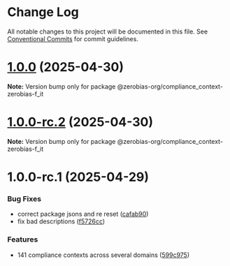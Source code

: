 # Change Log

All notable changes to this project will be documented in this file.
See [Conventional Commits](https://conventionalcommits.org) for commit guidelines.

# [1.0.0](https://github.com/zerobias-org/compliance_context/compare/@zerobias-org/compliance_context-zerobias-f_it@1.0.0-rc.2...@zerobias-org/compliance_context-zerobias-f_it@1.0.0) (2025-04-30)

**Note:** Version bump only for package @zerobias-org/compliance_context-zerobias-f_it





# [1.0.0-rc.2](https://github.com/zerobias-org/compliance_context/compare/@zerobias-org/compliance_context-zerobias-f_it@1.0.0-rc.1...@zerobias-org/compliance_context-zerobias-f_it@1.0.0-rc.2) (2025-04-30)

**Note:** Version bump only for package @zerobias-org/compliance_context-zerobias-f_it





# 1.0.0-rc.1 (2025-04-29)


### Bug Fixes

* correct package jsons and re reset ([cafab90](https://github.com/zerobias-org/compliance_context/commit/cafab90b3771e45ffeefa4ea2dca415266baa99f))
* fix bad descriptions ([f5726cc](https://github.com/zerobias-org/compliance_context/commit/f5726cc749df176f6d8e37f3d2ed07b1302f60e5))


### Features

* 141 compliance contexts across several domains ([599c975](https://github.com/zerobias-org/compliance_context/commit/599c975fcf3da5bbfffe4113c7f5f793e5231e68))
